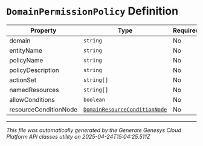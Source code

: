# `DomainPermissionPolicy` Definition

| Property | Type | Required | Description |
|----------|------|----------|-------------|
| domain | `string` | No |  |
| entityName | `string` | No |  |
| policyName | `string` | No |  |
| policyDescription | `string` | No |  |
| actionSet | `string[]` | No |  |
| namedResources | `string[]` | No |  |
| allowConditions | `boolean` | No |  |
| resourceConditionNode | [`DomainResourceConditionNode`](domainresourceconditionnode-definition.md) | No |  |

---

*This file was automatically generated by the Generate Genesys Cloud Platform API classes utility on 2025-04-24T15:04:25.511Z*